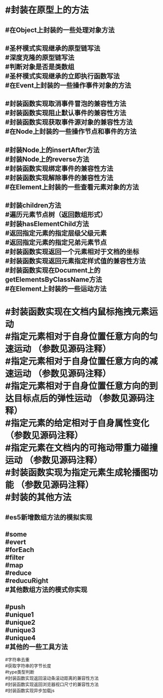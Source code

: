 #封装在原型上的方法  
========
#在Object上封装的一些处理对象方法  
------
#圣杯模式实现继承的原型链写法  
#深度克隆的原型链写法  
#判断对象是否是类数组  
#圣杯模式实现继承的立即执行函数写法  
#在Event上封装的一些操作事件对象的方法  
------
#封装函数实现取消事件冒泡的兼容性方法  
#封装函数实现阻止默认事件的兼容性方法  
#封装函数实现获取事件源对象的兼容性方法  
#在Node上封装的一些操作节点和事件的方法  
------
#封装Node上的insertAfter方法  
#封装Node上的reverse方法  
#封装函数实现绑定事件的兼容性方法  
#封装函数实现解除事件的兼容性方法  
#在Element上封装的一些查看元素对象的方法  
------
#封装children方法  
#遍历元素节点树（返回数组形式）  
#封装hasElementChild方法  
#返回指定元素的指定层级父级元素  
#返回指定元素的指定兄弟元素节点  
#封装函数实现返回一个元素相对于文档的坐标  
#封装函数实现返回元素指定样式值的兼容性方法  
#封装函数实现在Document上的getElementsByClassName方法  
#在Element上封装的一些运动方法  
------
#封装函数实现在文档内鼠标拖拽元素运动  
#指定元素相对于自身位置任意方向的匀速运动  （参数见源码注释）  
#指定元素相对于自身位置任意方向的减速运动  （参数见源码注释）  
#指定元素相对于自身位置任意方向的到达目标点后的弹性运动  （参数见源码注释）  
#指定元素的给定相对于自身属性变化  （参数见源码注释）  
#指定元素在文档内的可拖动带重力碰撞运动  （参数见源码注释）  
#封装函数实现为指定元素生成轮播图功能  （参数见源码注释）  
#封装的其他方法  
========
#es5新增数组方法的模拟实现  
------
#some  
#evert  
#forEach  
#filter  
#map  
#reduce  
#reducuRight  
#其他数组方法的模式你实现  
------
#push  
#unique1  
#unique2  
#unique3  
#unique4  
#其他的一些工具方法  
------
#字符串去重  
#获取字符串的字节长度  
#type类型判断  
#封装函数实现返回滚动条滚动距离的兼容性方法  
#封装函数实现返回浏览器视口尺寸的兼容性方法  
#封装函数实现异步加载js  
